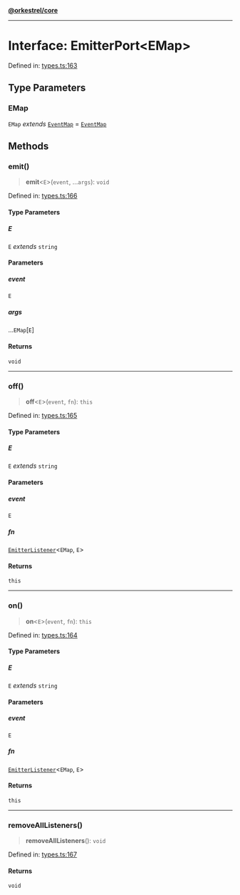 [**@orkestrel/core**](../index.md)

***

# Interface: EmitterPort\<EMap\>

Defined in: [types.ts:163](https://github.com/orkestrel/core/blob/240d6e1612057b96fd3fc03e1415fe3917a0f212/src/types.ts#L163)

## Type Parameters

### EMap

`EMap` *extends* [`EventMap`](../type-aliases/EventMap.md) = [`EventMap`](../type-aliases/EventMap.md)

## Methods

### emit()

> **emit**\<`E`\>(`event`, ...`args`): `void`

Defined in: [types.ts:166](https://github.com/orkestrel/core/blob/240d6e1612057b96fd3fc03e1415fe3917a0f212/src/types.ts#L166)

#### Type Parameters

##### E

`E` *extends* `string`

#### Parameters

##### event

`E`

##### args

...`EMap`\[`E`\]

#### Returns

`void`

***

### off()

> **off**\<`E`\>(`event`, `fn`): `this`

Defined in: [types.ts:165](https://github.com/orkestrel/core/blob/240d6e1612057b96fd3fc03e1415fe3917a0f212/src/types.ts#L165)

#### Type Parameters

##### E

`E` *extends* `string`

#### Parameters

##### event

`E`

##### fn

[`EmitterListener`](../type-aliases/EmitterListener.md)\<`EMap`, `E`\>

#### Returns

`this`

***

### on()

> **on**\<`E`\>(`event`, `fn`): `this`

Defined in: [types.ts:164](https://github.com/orkestrel/core/blob/240d6e1612057b96fd3fc03e1415fe3917a0f212/src/types.ts#L164)

#### Type Parameters

##### E

`E` *extends* `string`

#### Parameters

##### event

`E`

##### fn

[`EmitterListener`](../type-aliases/EmitterListener.md)\<`EMap`, `E`\>

#### Returns

`this`

***

### removeAllListeners()

> **removeAllListeners**(): `void`

Defined in: [types.ts:167](https://github.com/orkestrel/core/blob/240d6e1612057b96fd3fc03e1415fe3917a0f212/src/types.ts#L167)

#### Returns

`void`
